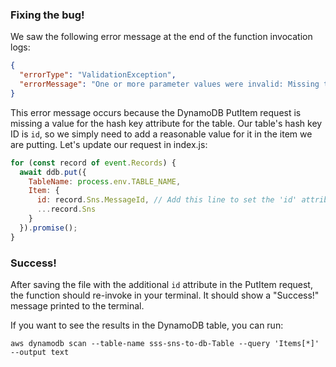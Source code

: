 ### Fixing the bug!

We saw the following error message at the end of the function invocation logs:
```JSON
{
  "errorType": "ValidationException",
  "errorMessage": "One or more parameter values were invalid: Missing the key id in the item"
}
```

This error message occurs because the DynamoDB PutItem request is missing a value for the hash key attribute for the table. Our table's hash key ID is `id`, so we simply need to add a reasonable value for it in the item we are putting. Let's update our request in index.js:

```javascript
for (const record of event.Records) {
  await ddb.put({
    TableName: process.env.TABLE_NAME,
    Item: {
      id: record.Sns.MessageId, // Add this line to set the 'id' attribute
      ...record.Sns
    }
  }).promise();
}
```

### Success!
After saving the file with the additional `id` attribute in the PutItem request, the function should re-invoke in your terminal. It should show a "Success!" message printed to the terminal.

If you want to see the results in the DynamoDB table, you can run:
```
aws dynamodb scan --table-name sss-sns-to-db-Table --query 'Items[*]' --output text
```